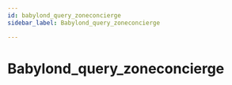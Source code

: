 ```yaml
---
id: babylond_query_zoneconcierge
sidebar_label: Babylond_query_zoneconcierge

---
```


# Babylond_query_zoneconcierge